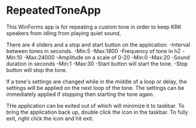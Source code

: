 # RepeatedToneApp
This WinForms app is for repeating a custom tone in order to keep KRK speakers from idling from playing quiet sound,

There are 4 sliders and a stop and start button on the application:
  -Interval between tones in seconds.
      -Min:5
      -Max:1800
  -Frequency of tone in hZ
      -Min:10
      -Max:24000
  -Amplitude on a scale of 0-20
      -Min:0
      -Max:20
  -Sound duration in seconds
      -Min:1
      -Max:30
  -Start button will start the tone.
  -Stop button will stop the tone.

If a tone's settings are changed while in the middle of a loop or delay, the settings will be applied on the next loop of the tone.
The settings can be immediately applied if stopping then starting the tone again.

THe application can be exited out of which will minimize it to taskbar. To bring the application back up, double click 
the icon in the taskbar. To fully exit, right click the icon and hit exit.
